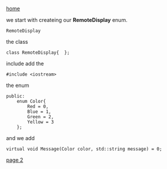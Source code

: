 [home](./page01.md)

we start with createing  our **RemoteDisplay** enum.

```
RemoteDisplay
```
the class
```
class RemoteDisplay{  };
```

include add the

```
#include <iostream>
```
the enum
```
public:
    enum Color{
        Red = 0,
        Blue = 1,
        Green = 2,
        Yellow = 3
    };
```

and we add

```
virtual void Message(Color color, std::string message) = 0;
```

[page 2](./page02.md)
